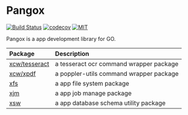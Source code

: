  Pangox
=====================================================================

[![Build Status](https://github.com/askasoft/pangox/actions/workflows/build.yml/badge.svg)](https://github.com/askasoft/pangox/actions?query=branch%3Amaster) 
[![codecov](https://codecov.io/gh/askasoft/pangox/branch/master/graph/badge.svg)](https://codecov.io/gh/askasoft/pangox) 
[![MIT](https://img.shields.io/badge/license-MIT-green)](https://opensource.org/licenses/MIT) 



Pangox is a app development library for GO.

| **Package**                       | **Description**                         |
| :-------------------------------- | :-------------------------------------- |
| [xcw/tesseract](./cmw/tesseract/) | a tesseract ocr command wrapper package |
| [xcw/xpdf](./cmw/xpdf/)           | a poppler-utils command wrapper package |
| [xfs](./xfs/)                     | a app file system package |
| [xjm](./xjm/)                     | a app job manage package |
| [xsw](./xsw/)                     | a app database schema utility package |

